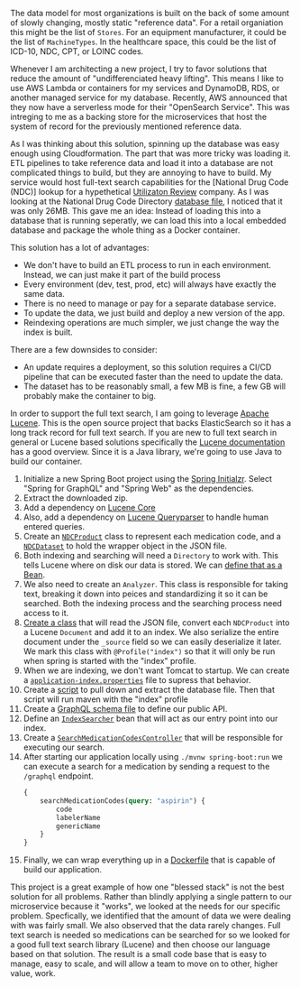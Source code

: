 The data model for most organizations is built on the back of some amount of slowly changing, mostly static "reference data". 
For a retail organiation this might be the list of `Stores`. 
For an equipment manufacturer, it could be the list of `MachineTypes`. 
In the healthcare space, this could be the list of ICD-10, NDC, CPT, or LOINC codes. 

Whenever I am architecting a new project, I try to favor solutions that reduce the amount of "undifferenciated heavy lifting". 
This means I like to use AWS Lambda or containers for my services and DynamoDB, RDS, or another managed service for my database.
Recently, AWS announced that they now have a serverless mode for their "OpenSearch Service".
This was intreging to me as a backing store for the microservices that host the system of record for the previously mentioned reference data.

As I was thinking about this solution, spinning up the database was easy enough using Cloudformation. 
The part that was more tricky was loading it.
ETL pipelines to take reference data and load it into a database are not complicated things to build, but they are annoying to have to build.
My service would host full-text search capabilities for the [National Drug Code (NDC)] lookup for a hypethetical [Utilizaton Review](https://en.wikipedia.org/wiki/Utilization_management) company.
As I was looking at the National Drug Code Directory [database file](https://download.open.fda.gov/drug/ndc/drug-ndc-0001-of-0001.json.zip), I noticed that it was only 26MB.
This gave me an idea: Instead of loading this into a database that is running seperatly, we can load this into a local embedded database and package the whole thing as a Docker container.

This solution has a lot of advantages:
- We don't have to build an ETL process to run in each environment. Instead, we can just make it part of the build process
- Every environment (dev, test, prod, etc) will always have exactly the same data.
- There is no need to manage or pay for a separate database service.
- To update the data, we just build and deploy a new version of the app.
- Reindexing operations are much simpler, we just change the way the index is built.

There are a few downsides to consider:
- An update requires a deployment, so this solution requires a CI/CD pipeline that can be executed faster than the need to update the data.
- The dataset has to be reasonably small, a few MB is fine, a few GB will probably make the container to big.

In order to support the full text search, I am going to leverage [Apache Lucene](https://lucene.apache.org).
This is the open source project that backs ElasticSearch so it has a long track record for full text search.
If you are new to full text search in general or Lucene based solutions specifically the [Lucene documentation](https://lucene.apache.org/core/9_4_2/index.html) has a good overview.
Since it is a Java library, we're going to use Java to build our container.


1. Initialize a new Spring Boot project using the [Spring Initialzr](https://start.spring.io).
    Select "Spring for GraphQL" and "Spring Web" as the dependencies.
1. Extract the downloaded zip.
1. Add a dependency on [Lucene Core](https://mvnrepository.com/artifact/org.apache.lucene/lucene-core/9.4.2)
1. Also, add a dependency on [Lucene Queryparser](https://mvnrepository.com/artifact/org.apache.lucene/lucene-queryparser/9.4.2) to handle human entered queries.
1. Create an [`NDCProduct`](./src/main/java/com/sourceallies/lucinemeds/NDCProduct.java) class to represent each medication code, and a [`NDCDataset`](./src/main/java/com/sourceallies/lucinemeds/loader/NDCDataset.java) to hold the wrapper object in the JSON file.
1. Both indexing and searching will need a `Directory` to work with.
    This tells Lucene where on disk our data is stored.
    We can [define that as a Bean](./src/main/java/com/sourceallies/lucinemeds/LucineMedsApplication.java).
1. We also need to create an `Analyzer`.
    This class is responsible for taking text, breaking it down into peices and standardizing it so it can be searched.
    Both the indexing process and the searching process need access to it.
1. [Create a class](./src/main/java/com/sourceallies/lucinemeds/loader/IndexBuilder.java) that will read the JSON file, convert each `NDCProduct` into a Lucene `Document` and add it to an index.
    We also serialize the entire document under the `_source` field so we can easily deserialize it later.
    We mark this class with `@Profile("index")` so that it will only be run when spring is started with the "index" profile.
1. When we are indexing, we don't want Tomcat to startup. 
    We can create a [`application-index.properties`](./src/main/resources/application-index.properties) file to supress that behavior.
1. Create a [script](./build-index-file.sh) to pull down and extract the database file.
    Then that script will run maven with the "index" profile
1. Create a [GraphQL schema file](./src/main/resources/graphql/schema.graphqls) to define our public API.
1. Define an [`IndexSearcher`](./src/main/java/com/sourceallies/lucinemeds/LucineMedsApplication.java) bean that will act as our entry point into our index.
1. Create a [`SearchMedicationCodesController`](./src/main/java/com/sourceallies/lucinemeds/SearchMedicationCodesController.java) that will be responsible for executing our search.
1. After starting our application locally using `./mvnw spring-boot:run` we can execute a search for a medication by sending a request to the `/graphql` endpoint.
    ```Graphql
    {
        searchMedicationCodes(query: "aspirin") {
            code
            labelerName
            genericName
        }
    }
    ```
1. Finally, we can wrap everything up in a [Dockerfile](./Dockerfile) that is capable of build our application.

This project is a great example of how one "blessed stack" is not the best solution for all problems.
Rather than blindly applying a single pattern to our microservice because it "works", we looked at the needs for our specific problem. 
Specfically, we identified that the amount of data we were dealing with was fairly small.
We also observed that the data rarely changes.
Full text search is needed so medications can be searched for so we looked for a good full text search library (Lucene) and then choose our language based on that solution.
The result is a small code base that is easy to manage, easy to scale, and will allow a team to move on to other, higher value, work.